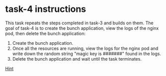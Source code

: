 # task-4 instructions

This task repeats the steps completed in task-3 and builds on them. The goal of task-4 is to create the bunch application, view the logs of the nginx pod, then delete the bunch application:

1. Create the bunch application. 
2. Once all the resources are running, view the logs for the nginx pod and write down the random string "magic key is #######" found in the logs. 
3. Delete the bunch application and wait until the task terminates.

[Hint](https://github.com/ux-studies/summer-2021/blob/main/studies/study-0/tasks/hints/task-4-hint.md)
